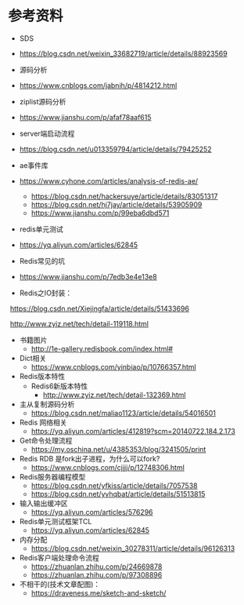 # 参考资料

- SDS
  
-   https://blog.csdn.net/weixin_33682719/article/details/88923569 
  
- 源码分析
  
- https://www.cnblogs.com/jabnih/p/4814212.html
  
- ziplist源码分析
  
-  https://www.jianshu.com/p/afaf78aaf615 
  
- server端启动流程
  
- https://blog.csdn.net/u013359794/article/details/79425252 
  
- ae事件库
  
- <https://www.cyhone.com/articles/analysis-of-redis-ae/>
  
  -  https://blog.csdn.net/hackersuye/article/details/83051317
  -   https://blog.csdn.net/hj7jay/article/details/53905909 
  -  https://www.jianshu.com/p/99eba6dbd571
  
- redis单元测试
  
- https://yq.aliyun.com/articles/62845 
  
- Redis常见的坑
  
- https://www.jianshu.com/p/7edb3e4e13e8
  
- Redis之IO封装：

​			https://blog.csdn.net/Xiejingfa/article/details/51433696

​			http://www.zyiz.net/tech/detail-119118.html

- 书籍图片
  - <http://1e-gallery.redisbook.com/index.html#> 
- Dict相关
  - <https://www.cnblogs.com/yinbiao/p/10766357.html> 
- Redis版本特性
  - Redis6新版本特性
    - http://www.zyiz.net/tech/detail-132369.html
- 主从复制源码分析
  - https://blog.csdn.net/maliao1123/article/details/54016501
- Redis 网络相关
  -  https://yq.aliyun.com/articles/412819?scm=20140722.184.2.173 
- Get命令处理流程
  -  https://my.oschina.net/u/4385353/blog/3241505/print 
- Redis RDB 是fork出子进程，为什么可以fork?
  - https://www.cnblogs.com/cjjjj/p/12748306.html
- Redis服务器编程模型
  -  https://blog.csdn.net/yfkiss/article/details/7057538 
  -  https://blog.csdn.net/yvhqbat/article/details/51513815 
- 输入输出缓冲区
  - https://yq.aliyun.com/articles/576296 
- Redis单元测试框架TCL
  -  https://yq.aliyun.com/articles/62845 
- 内存分配
  - https://blog.csdn.net/weixin_30278311/article/details/96126313
- Redis客户端处理命令流程
  - https://zhuanlan.zhihu.com/p/24669878
  -  https://zhuanlan.zhihu.com/p/97308896 
- 不相干的(技术文章配图)：
  - https://draveness.me/sketch-and-sketch/